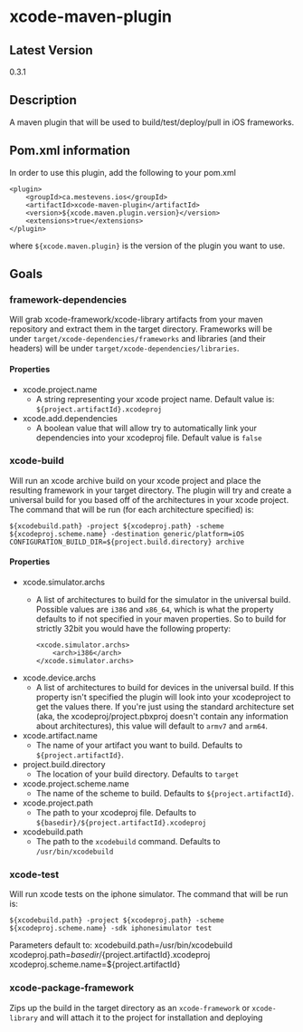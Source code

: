 # xcode-maven-plugin

## Latest Version
0.3.1

## Description

A maven plugin that will be used to build/test/deploy/pull in iOS frameworks.

## Pom.xml information

In order to use this plugin, add the following to your pom.xml

```
<plugin>
	<groupId>ca.mestevens.ios</groupId>
	<artifactId>xcode-maven-plugin</artifactId>
	<version>${xcode.maven.plugin.version}</version>
	<extensions>true</extensions>
</plugin>
```

where `${xcode.maven.plugin}` is the version of the plugin you want to use.

## Goals

### framework-dependencies

Will grab xcode-framework/xcode-library artifacts from your maven repository and extract them in the target directory. Frameworks will be under `target/xcode-dependencies/frameworks` and libraries (and their headers) will be under `target/xcode-dependencies/libraries`.

#### Properties

* xcode.project.name
	* A string representing your xcode project name. Default value is: `${project.artifactId}.xcodeproj`
* xcode.add.dependencies
	* A boolean value that will allow try to automatically link your dependencies into your xcodeproj file. Default value is `false`

### xcode-build

Will run an xcode archive build on your xcode project and place the resulting framework in your target directory. The plugin will try and create a universal build for you based off of the architectures in your xcode project.  The command that will be run (for each architecture specified) is:

```
${xcodebuild.path} -project ${xcodeproj.path} -scheme ${xcodeproj.scheme.name} -destination generic/platform=iOS CONFIGURATION_BUILD_DIR=${project.build.directory} archive
```

#### Properties
* xcode.simulator.archs
	* A list of architectures to build for the simulator in the universal build. Possible values are `i386` and `x86_64`, which is what the property defaults to if not specified in your maven properties. So to build for strictly 32bit you would have the following property:
	
		```
		<xcode.simulator.archs>
			<arch>i386</arch>
		</xcode.simulator.archs>
		```
* xcode.device.archs
	* A list of architectures to build for devices in the universal build. If this property isn't specified the plugin will look into your xcodeproject to get the values there. If you're just using the standard architecture set (aka, the xcodeproj/project.pbxproj doesn't contain any information about architectures), this value will default to `armv7` and `arm64`.
* xcode.artifact.name
	* The name of your artifact you want to build. Defaults to `${project.artifactId}`.
* project.build.directory
	* The location of your build directory. Defaults to `target`
* xcode.project.scheme.name
	* The name of the scheme to build. Defaults to `${project.artifactId}`.
* xcode.project.path
	* The path to your xcodeproj file. Defaults to `${basedir}/${project.artifactId}.xcodeproj`
* xcodebuild.path
	* The path to the `xcodebuild` command. Defaults to `/usr/bin/xcodebuild`

### xcode-test

Will run xcode tests on the iphone simulator. The command that will be run is:

```
${xcodebuild.path} -project ${xcodeproj.path} -scheme ${xcodeproj.scheme.name} -sdk iphonesimulator test
```

Parameters default to:
xcodebuild.path=/usr/bin/xcodebuild
xcodeproj.path=${basedir}/${project.artifactId}.xcodeproj
xcodeproj.scheme.name=${project.artifactId}

### xcode-package-framework

Zips up the build in the target directory as an `xcode-framework` or `xcode-library` and will attach it to the project for installation and deploying